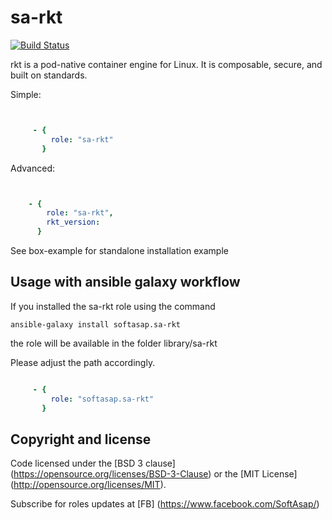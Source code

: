 sa-rkt
======

[![Build Status](https://travis-ci.org/softasap/sa-rkt.svg?branch=master)](https://travis-ci.org/softasap/sa-rkt)

rkt is a pod-native container engine for Linux. It is composable, secure, and built on standards.

Simple:

```YAML


     - {
         role: "sa-rkt"
       }

```


Advanced:

```YAML


    - {
        role: "sa-rkt",
        rkt_version: 
      }

```


See box-example for standalone installation example


Usage with ansible galaxy workflow
----------------------------------

If you installed the sa-rkt  role using the command


`
   ansible-galaxy install softasap.sa-rkt
`

the role will be available in the folder library/sa-rkt

Please adjust the path accordingly.

```YAML

     - {
         role: "softasap.sa-rkt"
       }

```



Copyright and license
---------------------

Code licensed under the [BSD 3 clause] (https://opensource.org/licenses/BSD-3-Clause) or the [MIT License] (http://opensource.org/licenses/MIT).

Subscribe for roles updates at [FB] (https://www.facebook.com/SoftAsap/)
